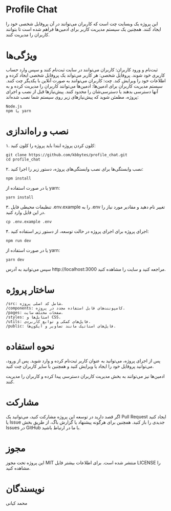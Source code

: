 # Profile Chat
این پروژه یک وبسایت چت است که کاربران می‌توانند در آن پروفایل شخصی خود را ایجاد کنند. همچنین یک سیستم مدیریت کاربر برای ادمین‌ها فراهم شده است تا بتوانند کاربران را مدیریت کنند.

# ویژگی‌ها
ثبت‌نام و ورود کاربران: کاربران می‌توانند در سایت ثبت‌نام کنند و سپس وارد حساب کاربری خود شوند.
پروفایل شخصی: هر کاربر می‌تواند یک پروفایل شخصی ایجاد کرده و اطلاعات خود را ویرایش کند.
چت: کاربران می‌توانند به صورت آنلاین با یکدیگر چت کنند.
سیستم مدیریت کاربران برای ادمین‌ها: ادمین‌ها می‌توانند کاربران را مدیریت کرده و به آنها دسترسی بدهند یا دسترسی‌شان را محدود کنند.
پیش‌نیازها
قبل از نصب و اجرای پروژه، مطمئن شوید که پیش‌نیازهای زیر روی سیستم شما نصب شده‌اند:

    Node.js
    npm یا yarn

# نصب و راه‌اندازی
۱. کلون کردن پروژه
ابتدا باید پروژه را کلون کنید:
```
git clone https://github.com/kbbytes/profile_chat.git
cd profile_chat
``` 
۲. نصب وابستگی‌ها
برای نصب وابستگی‌های پروژه، دستور زیر را اجرا کنید:


    npm install
   
   
یا در صورت استفاده از yarn:

    yarn install
   
۳. تنظیمات محیطی
فایل .env.example را به .env تغییر نام دهید و مقادیر مورد نیاز را در این فایل وارد کنید.

    cp .env.example .env
   
۴. اجرای پروژه
برای اجرای پروژه در حالت توسعه، از دستور زیر استفاده کنید:

    npm run dev
   
یا در صورت استفاده از yarn:

    yarn dev
سپس می‌توانید به آدرس http://localhost:3000 مراجعه کنید و سایت را مشاهده کنید.

# ساختار پروژه
```
/src: شامل کد اصلی پروژه.
/components: کامپوننت‌های قابل استفاده مجدد در پروژه.
/pages: صفحات مختلف سایت.
/styles: استایل‌ها و CSS.
/utils: فایل‌های کمکی و توابع کاربردی.
/public: فایل‌های استاتیک مانند تصاویر و آیکون‌ها.
```
# نحوه استفاده
پس از اجرای پروژه، می‌توانید به عنوان کاربر ثبت‌نام کرده و وارد شوید. پس از ورود، می‌توانید پروفایل خود را ایجاد یا ویرایش کنید و همچنین با سایر کاربران چت کنید.

ادمین‌ها نیز می‌توانند به بخش مدیریت کاربران دسترسی پیدا کرده و کاربران را مدیریت کنند.

# مشارکت
اگر قصد دارید در توسعه این پروژه مشارکت کنید، می‌توانید یک Pull Request ایجاد کنید یا Issue جدیدی را باز کنید. همچنین برای هرگونه پیشنهاد یا گزارش باگ، از طریق بخش Issues در GitHub با ما در ارتباط باشید.

# مجوز
این پروژه تحت مجوز MIT منتشر شده است. برای اطلاعات بیشتر فایل LICENSE را مشاهده کنید.

# نویسندگان
 محمد کیانی
